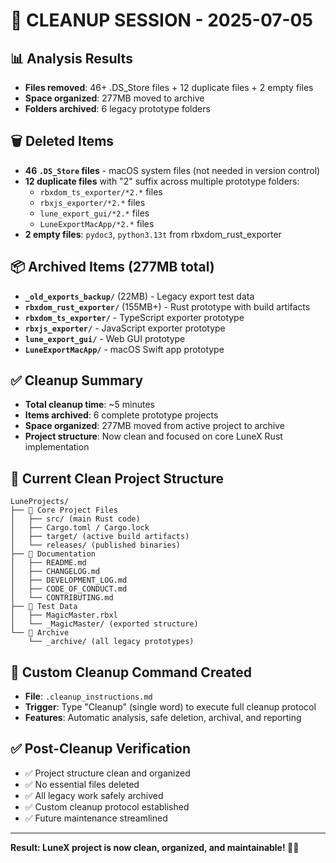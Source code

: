 # 🧹 CLEANUP SESSION - 2025-07-05

## 📊 **Analysis Results**
- **Files removed**: 46+ .DS_Store files + 12 duplicate files + 2 empty files
- **Space organized**: 277MB moved to archive
- **Folders archived**: 6 legacy prototype folders

## 🗑️ **Deleted Items**
- **46 `.DS_Store` files** - macOS system files (not needed in version control)
- **12 duplicate files** with "2" suffix across multiple prototype folders:
  - `rbxdom_ts_exporter/*2.*` files
  - `rbxjs_exporter/*2.*` files  
  - `lune_export_gui/*2.*` files
  - `LuneExportMacApp/*2.*` files
- **2 empty files**: `pydoc3`, `python3.13t` from rbxdom_rust_exporter

## 📦 **Archived Items** (277MB total)
- **`_old_exports_backup/`** (22MB) - Legacy export test data
- **`rbxdom_rust_exporter/`** (155MB+) - Rust prototype with build artifacts
- **`rbxdom_ts_exporter/`** - TypeScript exporter prototype
- **`rbxjs_exporter/`** - JavaScript exporter prototype
- **`lune_export_gui/`** - Web GUI prototype
- **`LuneExportMacApp/`** - macOS Swift app prototype

## ✅ **Cleanup Summary**
- **Total cleanup time**: ~5 minutes
- **Items archived**: 6 complete prototype projects
- **Space organized**: 277MB moved from active project to archive
- **Project structure**: Now clean and focused on core LuneX Rust implementation

## 🎯 **Current Clean Project Structure**
```
LuneProjects/
├── 📁 Core Project Files
│   ├── src/ (main Rust code)
│   ├── Cargo.toml / Cargo.lock
│   ├── target/ (active build artifacts)
│   └── releases/ (published binaries)
├── 📁 Documentation  
│   ├── README.md
│   ├── CHANGELOG.md
│   ├── DEVELOPMENT_LOG.md
│   ├── CODE_OF_CONDUCT.md
│   └── CONTRIBUTING.md
├── 📁 Test Data
│   ├── MagicMaster.rbxl
│   └── _MagicMaster/ (exported structure)
└── 📁 Archive
    └── _archive/ (all legacy prototypes)
```

## 🔧 **Custom Cleanup Command Created**
- **File**: `.cleanup_instructions.md`
- **Trigger**: Type "Cleanup" (single word) to execute full cleanup protocol
- **Features**: Automatic analysis, safe deletion, archival, and reporting

## ✅ **Post-Cleanup Verification**
- ✅ Project structure clean and organized
- ✅ No essential files deleted
- ✅ All legacy work safely archived
- ✅ Custom cleanup protocol established
- ✅ Future maintenance streamlined

---

**Result: LuneX project is now clean, organized, and maintainable! 🌙✨**
